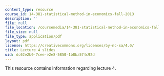 ```yaml
---
content_type: resource
course_id: 14-381-statistical-method-in-economics-fall-2013
description: ''
file: null
file_location: /coursemedia/14-381-statistical-method-in-economics-fall-2013/dc62e2b07ceee2e858501b8ba574c92d_MIT14_381F13_lec4.pdf
file_size: null
file_type: application/pdf
layout: pdf
license: https://creativecommons.org/licenses/by-nc-sa/4.0/
title: Lecture 4 slides
uid: dc62e2b0-7cee-e2e8-5850-1b8ba574c92d
---
```

This resource contains information regarding lecture 4.
